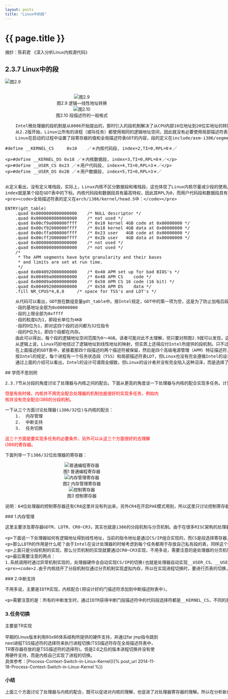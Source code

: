 ```yaml
---
layout: posts
title: "Linux中的段"
---
```

# {{ page.title }}
摘抄：陈莉君 《深入分析Linux内核源代码》
## 2.3.7 Linux中的段
<div style="overflow:auto; height:50; 
scrollbar-face-color: #f1f1f1; 
scrollbar-shadow-color: #ffffff; 
scrollbar-highlight-color:#ffffff; 
scrollbar-3dlight-color: #ffffff; 
scrollbar-darkshadow-color: #ffffff; 
scrollbar-track-color:#DDDDDD; 
scrollbar-arrow-color: #477ED1"> 
<img src="/images/linux中的段/图2.9逻辑—线性地址转换.gif" alt="图2.9">
</div>
<div align=center><img src="/images/linux中的段/图2.9逻辑—线性地址转换.gif" alt="图2.9"></div>
<div align=center>图2.9 逻辑—线性地址转换</div>
<div align=center><img src="/images/linux中的段/图2.10段描述符的一般格式.gif" alt="图2.10"></div>
<div align=center>图2.10 段描述符的一般格式</div>
<xmp class="my_xmp_class">    Intel微处理器的段机制是从8086开始提出的，那时引入的段机制解决了从CPU内部16位地址到20位实地址的转换。为了保持这种兼容性，386仍然使用段机制，但比以前复杂得多。因此，Linux内核的设计并没有全部采用Intel所提供的段方案，仅仅有限度地使用了一下分段机制。这不仅简化了Linux内核的设计，而且为把Linux移植到其他平台创造了条件，因为很多RISC处理器并不支持段机制。但是，对段机制相关知识的了解是进入Linux内核的必经之路。
	从2.2版开始，Linux让所有的进程（或叫任务）都使用相同的逻辑地址空间，因此就没有必要使用局部描述符表LDT。但内核中也用到LDT，那只是在VM86模式中运行Wine，因为就是说在Linux上模拟运行Winodws软件或DOS软件的程序时才使用。
	Linux在启动的过程中设置了段寄存器的值和全局描述符表GDT的内容，段的定义在include/asm-i386/segment.h中：
</xmp>
<xmp class="prettyprint linenums">#define __KERNEL_CS     0x10    ／＊内核代码段, index=2,TI=0,RPL=0＊／

#define __KERNEL_DS     0x18    ／＊内核数据段, index=3,TI=0,RPL=0＊／

#define __USER_CS       0x23    ／＊用户代码段, index=4,TI=0,RPL=3＊／

#define __USER_DS       0x2B    ／＊用户数据段, index=5,TI=0,RPL=3＊／
</xmp>
<xmp class="my_xmp_class">    从定义看出，没有定义堆栈段，实际上，Linux内核不区分数据段和堆栈段，这也体现了Linux内核尽量减少段的使用。因为没有使用LDT，因此，TI=0,并把这4个段都放在GDT中, index就是某个段在GDT表中的下标。内核代码段和数据段具有最高特权，因此其RPL为0，而用户代码段和数据段具有最低特权，因此其RPL为3。可以看出，Linux内核再次简化了特权级的使用，使用了两个特权级而不是4个。

	全局描述符表的定义在arch/i386/kernel/head.S中：
</xmp>
<xmp class="prettyprint linenums">ENTRY(gdt_table)
    .quad 0x0000000000000000	/* NULL descriptor */
	.quad 0x0000000000000000	/* not used */
	.quad 0x00cf9a000000ffff	/* 0x10 kernel 4GB code at 0x00000000 */
	.quad 0x00cf92000000ffff	/* 0x18 kernel 4GB data at 0x00000000 */
	.quad 0x00cffa000000ffff	/* 0x23 user   4GB code at 0x00000000 */
	.quad 0x00cff2000000ffff	/* 0x2b user   4GB data at 0x00000000 */
	.quad 0x0000000000000000	/* not used */
	.quad 0x0000000000000000	/* not used */
	/*
	 * The APM segments have byte granularity and their bases
	 * and limits are set at run time.
	 */
	.quad 0x0040920000000000	/* 0x40 APM set up for bad BIOS's */
	.quad 0x00409a0000000000	/* 0x48 APM CS    code */
	.quad 0x00009a0000000000	/* 0x50 APM CS 16 code (16 bit) */
	.quad 0x0040920000000000	/* 0x58 APM DS    data */
	.fill NR_CPUS*4,8,0		/* space for TSS's and LDT's */
</xmp>
<xmp class="my_xmp_class">    从代码可以看出，GDT放在数组变量gdt_table中。按Intel规定，GDT中的第一项为空，这是为了防止加电后段寄存器未经初始化就进入保护模式而使用GDT的。第二项也没用。从下标2到5共4项对应于前面的4种段描述符值。对照图2.10，从描述符的数值可以得出：
	·段的基地址全部为0x00000000
	·段的上限全部为0xffff
	·段的粒度G为1，即段长单位为4KB
	·段的D位为1，即对这四个段的访问都为32位指令
	·段的P位为1，即四个段都在内存。
	由此可以得出，每个段的逻辑地址空间范围为0～4GB。读者可能对此不太理解，但只要对照图2.9就可以发现，这种设置既简单又巧妙。因为每个段的基地址为0，因此，逻辑地址到线性地址映射保持不变，也就是说，偏移量就是线性地址，我们以后所提到的逻辑地址（或虚拟地址）和线性地址指的也就是同一地址。看来，Linux巧妙地把段机制给绕过去了，而完全利用了分页机制。
	从逻辑上说，Linux巧妙地绕过了逻辑地址到线性地址的映射，但实质上还得应付Intel所提供的段机制。只不过，Linux把段机制变得相当简单，它只把段分为两种：用户态（RPL＝3）的段和内核态（RPL=0）的段，因此，描述符投影寄存器的内容很少发生变化，只在进程从用户态切换到内核态或者反之时才发生变化。另外，用户段和内核段的区别也仅仅在其RPL不同，因此内核根本无需访问描述符投影寄存器，当然也无需访问GDT，而仅从段寄存器的最低两位就可以获取RPL的信息。Linux这样设计所带来的好处是显而易见的，Intel的分段部件对Linux性能造成的影响可以忽略不计。
	在上面描述的GDT表中，紧接着那四个段描述的两个描述符被保留，然后是四个高级电源管理（APM）特征描述符，对此不进行详细讨论。
	按Intel的规定，每个进程有一个任务状态段（TSS）和局部描述符表LDT，但Linux也没有完全遵循Intel的设计思路。如前所述，Linux的进程没有使用LDT，而对TSS的使用也非常有限，每个CPU仅使用一个TSS。
	通过上面的介绍可以看出，Intel的设计可谓周全细致，但Linux的设计者并没有完全陷入这种沼泽，而是选择了简洁而有效的途径，以完成所需功能并达到较好的性能为目
</xmp>
## 学而不思则罔
<xmp class="my_xmp_class">2.3.7节从分段的角度讨论了处理器与内核之间的配合。下面从更高的角度谈一下处理器与内核的配合实现多任务。计算机系统从最初发展到现在，硬件、软件都在发展着，而且二者的发展有些地方是目的相同的。例如多任务这个方向，内存管理是实现多任务的必要条件，硬件在这方面的发展是MMU去支持内存管理，而软件的发展就是内核去配合MMU，从而才能实现内存管理的虚拟空间、分页。
</xmp>
<font color="red">但是有些时候，内核并不用完全配合处理器的机制也能很好的实现多任务，例如内核并没有完全配合i386的分段机制。</font><br>
<xmp class="my_xmp_class">一下从三个方面讨论处理器(i386/32位)与内核的配合：
    1.  内存管理
    2.  中断支持
    3.  任务切换
</xmp>
<font color="red">这三个方面是要实现多任务的必要条件，另外可以从这三个方面很好的去理解i386的寄存器。</font>
<xmp class="my_xmp_class">下面列举一下i386/32位处理器的寄存器：
</xmp>
<div align=center><img src="/images/linux中的段/普通编程寄存器.jpg" alt="普通编程寄存器"></div>
<div align=center>图1 普通编程寄存器</div>
<div align=center><img src="/images/linux中的段/内存管理寄存器.jpg" alt="内存管理寄存器"></div>
<div align=center>图2 内存管理寄存器</div>
<div align=center><img src="/images/linux中的段/控制寄存器.png" alt="控制寄存器"></div>
<div align=center>图3 控制寄存器</div>
<xmp class="my_xmp_class">说明：64位处理器的控制寄存器还有CR8这里并没有列出来，另外CR4在开启PAE模式用到，所以这里只讨论控制寄存器的CR0~CR3。
</xmp>
### 1.内存管理
<xmp class="my_xmp_class">这里主要涉及寄存器GDTR、LDTR、CR0~CR3，其实也就是i386的分段机制与分页机制。由于在很多RISC架构的处理器仅支持分页不支持分段，内核为了移植的方便，所以内核并没有完全配合分段机制。怎么能够躲过内存的分段机制呢，内核把所有段基地址都设置为0，这样逻辑地址和线性地址是一样的(这也是不区分逻辑地址与线性地址的原因)，具体可以参考上文。

下面说一下处理器如何有逻辑地址得到线性地址，当前的指令地址是通过CS/IP组合实现的，而CS是段选择寄存器，IP是偏移寄存器。段选择寄存器用于查找段描述符，段描述符中存放着段基地址，从而段基地址加上偏移量实现逻辑地址到线性地址的转换。那么怎么通过段选择符查找段描述符呢？其实所有的段描述符都放在内存之中的一个表中(虽然段选择符的影子寄存器中存在段选择符)，这样就存在一个问题，这个表的物理地址是什么呢？GDTR就是用来描述这个表的物理地址等属性。

那么LDTR的作用是什么呢？由于Intel在设计处理器的时候考虑到每个任务都用于存放自己私有段的表，同样这个表也放在内存中，LDTR就用于描述这个表的属性，但是大多数用户态的进程并不使用私有描述，所以这里不多介绍。

上面只是分段机制的实现，那么分页机制的实现就要通过CR0~CR3实现，不用多说，需要注意的是处理器的分页机制是通过两级实现。

最后需要注意的两点：
    1.系统调用时通过异常机制实现的，处理器硬件会自动实现CS/IP的切换(也就是处理器自动实现__USER_CS、__USER_DS与__KERNEL_CS、__USER_DS的切换)。内核要做的就是去把设计好的_USER_CS、__USER_DS、__KERNEL_CS、__USER_DS添加到全局描述表中。

    2.由于内核绕开了分段机制仅通过分页机制实现虚拟内存，所以在实现进程切换时，要进行页表的切换，也就是CR0~CR3的切换。
</xmp>
### 2.中断支持
<xmp class="my_xmp_class">不用多说，主要是IDTR实现，内核配合(把设计好的门描述符添加到中断描述附表中)。

需要注意的是：所有的中断发生时，通过IDTR获得中断门段描述符中的代码段选择符都是__KERNEL_CS，不同的是IP不一样。而系统调用的异常门描述符中的代码段选择符也是__KERNEL_CS，而IP指向system_call，system_call通过不同的参数实现不同的系统调用。
</xmp>
### 3.任务切换
主要是TR实现<br><br>
早期的Linux版本利用80x86体系结构所提供的硬件支持，并通过far jmp指令跳到next进程TSS描述符的选择符来执行进程切换(TSS描述符存在全局描述符表中，TR寄存器存放的是TSS描述符的选择符)。但是2.6之后的版本进程切换并没有使用硬件支持，而是内核自己实现了进程的切换。<br>
具体参考：[Process-Context-Switch-in-Linux-Kernel]({% post_url 2014-11-18-Process-Context-Switch-in-Linux-Kernel %})
### 小结
<xmp class="my_xmp_class">上面三个方面讨论了处理器与内核的配合，既可以促进对内核的理解，也促进了对处理器寄存器的理解。所以在分析新处理器上的内核代码时，也可以从上面三个方面分析。例如arm处理器，由于arm处理器架构比较灵活，一般说arm寄存器并没有内存管理相关的寄存器，只说7种模式下的16个寄存器，其实arm的内存管理需要协处理器CP15去支持。另外arm处理器的内存管理也没有段机制，直接就是页机制。
</xmp>